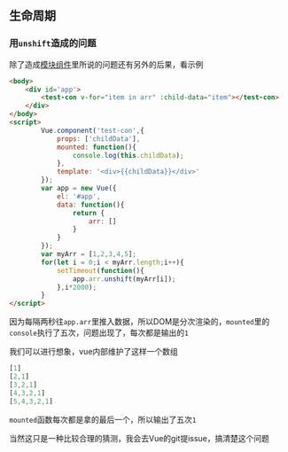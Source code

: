 ## 生命周期

### 用`unshift`造成的问题

除了造成[模块组件](./模块组件.md)里所说的问题还有另外的后果，看示例

```html
<body>
	<div id='app'>
		<test-con v-for="item in arr" :child-data="item"></test-con>
	</div>
</body>
<script>
	    Vue.component('test-con',{
            props: ['childData'],
            mounted: function(){
                console.log(this.childData);
            },
            template: '<div>{{childData}}</div>'
        });
        var app = new Vue({
            el: '#app',
            data: function(){
                return {
                    arr: []
                }
            }
        });
        var myArr = [1,2,3,4,5];
        for(let i = 0;i < myArr.length;i++){
            setTimeout(function(){
                app.arr.unshift(myArr[i]);
            },i*2000);
        }
</script>
```

因为每隔两秒往`app.arr`里推入数据，所以DOM是分次渲染的，`mounted`里的`console`执行了五次，问题出现了，每次都是输出的`1`

我们可以进行想象，vue内部维护了这样一个数组

```javascript
[1]
[2,1]
[3,2,1]
[4,3,2,1]
[5,4,3,2,1]
```
`mounted`函数每次都是拿的最后一个，所以输出了五次`1`

当然这只是一种比较合理的猜测，我会去Vue的git提issue，搞清楚这个问题